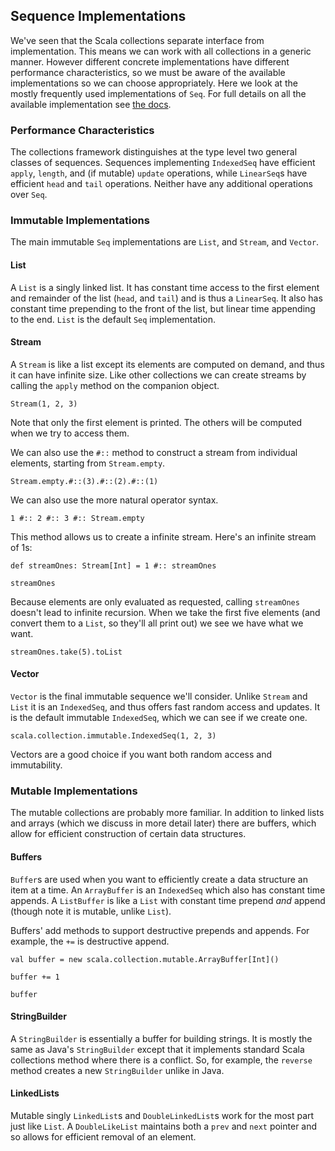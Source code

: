 ## Sequence Implementations

We've seen that the Scala collections separate interface from implementation. This means we can work with all collections in a generic manner. However different concrete implementations have different performance characteristics, so we must be aware of the available implementations so we can choose appropriately. Here we look at the mostly frequently used implementations of `Seq`. For full details on all the available implementation see [the docs](http://docs.scala-lang.org/overviews/collections/introduction.html).

### Performance Characteristics

The collections framework distinguishes at the type level two general classes of sequences. Sequences implementing `IndexedSeq` have efficient `apply`, `length`, and (if mutable) `update` operations, while `LinearSeq`s have efficient `head` and `tail` operations. Neither have any additional operations over `Seq`.

### Immutable Implementations

The main immutable `Seq` implementations are `List`, and `Stream`, and `Vector`.

#### List

A `List` is a singly linked list. It has constant time access to the first element and remainder of the list (`head`, and `tail`) and is thus a `LinearSeq`. It also has constant time prepending to the front of the list, but linear time appending to the end. `List` is the default `Seq` implementation.

#### Stream

A `Stream` is like a list except its elements are computed on demand, and thus it can have infinite size. Like other collections we can create streams by calling the `apply` method on the companion object.

```tut:book
Stream(1, 2, 3)
```

Note that only the first element is printed. The others will be computed when we try to access them.

We can also use the `#::` method to construct a stream from individual elements, starting from `Stream.empty`.

```tut:book
Stream.empty.#::(3).#::(2).#::(1)
```

We can also use the more natural operator syntax.

```tut:book
1 #:: 2 #:: 3 #:: Stream.empty
```

This method allows us to create a infinite stream. Here's an infinite stream of 1s:

```tut:book:silent
def streamOnes: Stream[Int] = 1 #:: streamOnes
```

```tut:book
streamOnes
```

Because elements are only evaluated as requested, calling `streamOnes` doesn't lead to infinite recursion. When we take the first five elements (and convert them to a `List`, so they'll all print out) we see we have what we want.

```tut:book
streamOnes.take(5).toList
```

#### Vector

`Vector` is the final immutable sequence we'll consider. Unlike `Stream` and `List` it is an `IndexedSeq`, and thus offers fast random access and updates. It is the default immutable `IndexedSeq`, which we can see if we create one.

```tut:book
scala.collection.immutable.IndexedSeq(1, 2, 3)
```

Vectors are a good choice if you want both random access and immutability.


### Mutable Implementations

The mutable collections are probably more familiar. In addition to linked lists and arrays (which we discuss in more detail later) there are buffers, which allow for efficient construction of certain data structures.

#### Buffers

`Buffer`s are used when you want to efficiently create a data structure an item at a time. An `ArrayBuffer` is an `IndexedSeq` which also has constant time appends. A `ListBuffer` is like a `List` with constant time prepend *and* append (though note it is mutable, unlike `List`).

Buffers' add methods to support destructive prepends and appends. For example, the `+=` is destructive append.

```tut:book
val buffer = new scala.collection.mutable.ArrayBuffer[Int]()

buffer += 1

buffer
```


#### StringBuilder

A `StringBuilder` is essentially a buffer for building strings. It is mostly the same as Java's `StringBuilder` except that it implements standard Scala collections method where there is a conflict. So, for example, the `reverse` method creates a new `StringBuilder` unlike in Java.

#### LinkedLists

Mutable singly `LinkedList`s and `DoubleLinkedList`s work for the most part just like `List`. A `DoubleLikeList` maintains both a `prev` and `next` pointer and so allows for efficient removal of an element.
